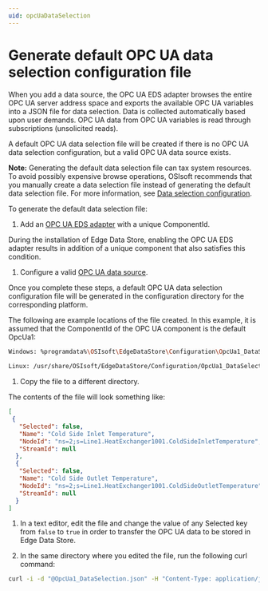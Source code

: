 ```yaml
---
uid: opcUaDataSelection
---
```


# Generate default OPC UA data selection configuration file

When you add a data source, the OPC UA EDS adapter browses the entire OPC UA server address space and exports the available OPC UA variables into a JSON file for data selection. Data is collected automatically based upon user demands. OPC UA data from OPC UA variables is read through subscriptions (unsolicited reads).

A default OPC UA data selection file will be created if there is no OPC UA data selection configuration, but a valid OPC UA data source exists.

 **Note:** Generating the default data selection file can tax system resources. To avoid possibly expensive browse operations, OSIsoft recommends that you manually create a data selection file instead of generating the default data selection file. For more information, see [Data selection configuration](xref:OPCUADataSelectionConfiguration).

To generate the default data selection file:

1. Add an [OPC UA EDS adapter](xref:EdgeDataStoreConfiguration) with a unique ComponentId.

  During the installation of Edge Data Store, enabling the OPC UA EDS adapter results in addition of a unique component that also satisfies this condition.
  
1. Configure a valid [OPC UA data source](xref:opcUaOverview).

  Once you complete these steps, a default OPC UA data selection configuration file will be generated in the configuration directory for the corresponding platform.
  
  The following are example locations of the file created. In this example, it is assumed that the ComponentId of the OPC UA component is the default OpcUa1:

  ```bash
  Windows: %programdata%\OSIsoft\EdgeDataStore\Configuration\OpcUa1_DataSelection.json
   
  Linux: /usr/share/OSIsoft/EdgeDataStore/Configuration/OpcUa1_DataSelection.json
  ```

1. Copy the file to a different directory.

  The contents of the file will look something like:

  ```json
  [
   {
     "Selected": false,
     "Name": "Cold Side Inlet Temperature",
     "NodeId": "ns=2;s=Line1.HeatExchanger1001.ColdSideInletTemperature",
     "StreamId": null
    },
    {
     "Selected": false,
     "Name": "Cold Side Outlet Temperature",
     "NodeId": "ns=2;s=Line1.HeatExchanger1001.ColdSideOutletTemperature",
     "StreamId": null
    }
  ]
  ```

1. In a text editor, edit the file and change the value of any Selected key from `false` to `true` in order to transfer the OPC UA data to be stored in Edge Data Store.

1. In the same directory where you edited the file, run the following curl command:

  ```bash
  curl -i -d "@OpcUa1_DataSelection.json" -H "Content-Type: application/json" -X PUT http://localhost:5590/api/v1/configuration/OpcUa1/Dataselection
  ```
